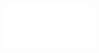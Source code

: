 ![](Notatki/Semestr%204/Algorytmy%20i%20złożoność%20obliczeniowa/Wykłady/Wykład%202/sdizo_2020_wyklad_2.pdf)